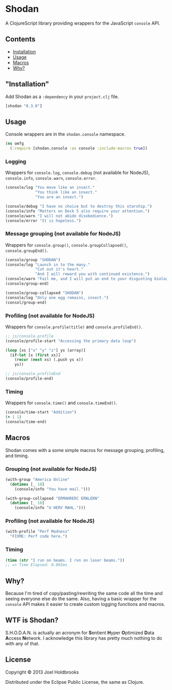 # Shodan

A ClojureScript library providing wrappers for the JavaScript
`console` API.

## Contents
- [Installation](#installation)
- [Usage](#usage)
- [Macros](#macros)
- [Why?](#why)

## "Installation"

Add Shodan as a `:dependency` in your `project.clj` file.

```clojure
[shodan "0.3.0"]
```

## Usage

Console wrappers are in the `shodan.console` namespace.

```clj
(ns omfg
  (:require [shodan.console :as console :include-macros true])
```

### Logging

Wrappers for `console.log`, `console.debug` (not available for
NodeJS), `console.info`, `console.warn`, `console.error`.

```clj
(console/log "You move like an insect."
             "You think like an insect."
             "You are an insect.")

(console/debug "I have no choice but to destroy this starship.")
(console/info "Matters on Deck 5 also require your attention.")
(console/warn "I will not abide disobedience.")
(console/error "It is hopeless.")
```

### Message grouping (not available for NodeJS)

Wrappers for `console.group()`, `console.groupCollapsed()`,
`console.groupEnd()`.

```clj
(console/group "SHODAN")
(console/log "Launch in to the many."
             "Cut out it's heart."
             "And I will reward you with continued existence.")
(console/warn "Fail me, and I will put an end to your disgusting biology.")
(console/group-end)

(console/group-collapsed "SHODAN")
(console/log "Only one egg remains, insect.")
(consol/group-end)
```

### Profiling (not available for NodeJS)

Wrappers for `console.profile(title)` and `console.profileEnd()`.

```clj
;; js/console.profile
(console/profile-start "Accessing the primary data loop")

(loop [xs ["x" "y" "z"] ys (array)]
  (if-let [x (first xs)]
    (recur (next xs) (.push ys x))
    ys))

;; js/console.profileEnd
(console/profile-end)
```

### Timing

Wrappers for `console.time()` and `console.timeEnd()`.

```clj
(console/time-start "Addition")
(+ 1 1)
(console/time-end)
```

## Macros

Shodan comes with a some simple macros for message grouping,
profiling, and timing.

### Grouping (not available for NodeJS)

```clojure
(with-group "America Online"
  (dotimes [_ 10]
    (console/info "You have mail.")))

(with-group-collapsed "ERMAHRERC ERNLERN"
  (dotimes [_ 10]
    (console/info "U HERV MAHL.")))
```

### Profiling (not available for NodeJS)

```clojure
(with-profile "Perf Madness"
  "FIXME: Perf code here.")
```

### Timing

```clojure
(time (str "I run on beams. I run on laser beams."))
;; => Time Elapsed: 0.001ms
```

## Why?

Because I'm tired of copy/pasting/rewriting the same code all the time
and seeing everyone else do the same. Also, having a basic wrapper for
the `console` API makes it easier to create custom logging functions
and macros.

## WTF is Shodan?

S.H.O.D.A.N. is actually an acronym for **S**entient
**H**yper **O**ptimized **D**ata **A**ccess **N**etwork. I acknowledge
this library has pretty much nothing to do with any of that.

## License

Copyright © 2013 Joel Holdbrooks

Distributed under the Eclipse Public License, the same as Clojure.
